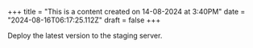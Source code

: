 +++
title = "This is a content created on 14-08-2024 at 3:40PM"
date = "2024-08-16T06:17:25.112Z"
draft = false
+++

  Deploy the latest version to the staging server.
        